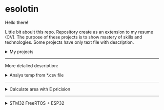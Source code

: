 # esolotin
Hello there!

Little bit aboult this repo.
Repository create as an extension to my resume (CV).
The purpose of these projects is to show mastery of skills and technologies.
Some projects have only text file with description.

<details>
<summary>My projects</summary>

| Num | Project name |
|-----:|-----------|
|     1| Analys temp from *.csv file Analys temp from *.csv file  |
|     2| Calculate area with E pricision |
|     3| STM32 FreeRTOS + ESP32 |
|     4| LCD_gyro_ino       |
|     5| Сircuit-based rand generator  |
|     6| ESP32 + Gyro + TinyML  |
|     7| Home environment project  |

</details>

---

More detalied description:

<details>
<summary>Analys temp from *.csv file</summary>

folder: /analys_temp  
first full C project on Github.   
include source files + makefile.  
programm can do base analityc for temperature array. value takes from *.csv file.
input keys:  
-h Help.  
-f <filename.csv> input file.  
-m <month_number> statistick for current month.

output value:  
mean temperature;  
min temperature;  
max temperature.  
</details>

---

<details>
<summary>Calculate area with E pricision</summary>
  
folder: /calculate_area  
second full project on Github.  
include source files + makefile.  
programm calculates area figure forming by three curves with E pricision.
input keys:  
-h Help.  
-s <len> Test function find square for square with <len> length. Float positive values.  
-r Start test function find root by Chord method.  
-e <eps> Input float positive value of precision. Standart usage precision is 0.001  

output:  
calculated area.
</details>

---

<details>
<summary>STM32 FreeRTOS + ESP32</summary>
    
folder: /stm_freertos_esp
project with two chapters.  
finaly_baz_el - project on ESP32.  
finaly_freertos - project on STM32.  
first for esp32, design in visual studio code and using platformio plugin, the second for stm32, design in cubeIDE.  
there is a web-server(HTML) on the esp32 that allows you to flash a diode on the esp board and has an input field for setting the mask. the mask is sent to the stm.  
on the stm (nucleo f103rb board), the mask is read by uart, the illumination value is sent. uart is realized via dma. 4 tasks for freertos:  
1 task. reading the illumination (the ADC is also started via dma), and starting the uart exchange task to send the illumination value to the esp / reading the reception buffer from the esp.  
2 task - uart, where the received buffer is read and the mask is updated. and the dma is started to receive/send values.  
3 task - reading the status of the buttons and changing according to the eventGroup.  
4 task - event status query and LED control.  
